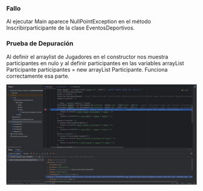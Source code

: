 ### Fallo
Al ejecutar Main aparece NullPointException en el método Inscribirparticipante de la clase EventosDeportivos.

### Prueba de Depuración
Al definir el arraylist de Jugadores en el constructor nos muestra participantes en nulo y al definir participantes en
las variables arrayList Participante participantes = new arrayList Participante. Funciona correctamente esa parte.

![Imagen](01.PNG)

